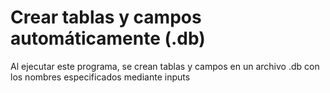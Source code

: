 # Crear tablas y campos automáticamente (.db)

Al ejecutar este programa, se crean tablas y campos en un archivo .db con los nombres especificados mediante inputs
